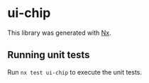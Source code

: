 # ui-chip

This library was generated with [Nx](https://nx.dev).


## Running unit tests

Run `nx test ui-chip` to execute the unit tests.

